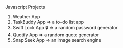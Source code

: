Javascript Projects
1. Weather App
2. TaskBuddy App => a to-do list app
3. Swift Lock App 🔒 => a random password generator
4. Quotify App => a random quote generator
5. Snap Seek App => an image search engine
